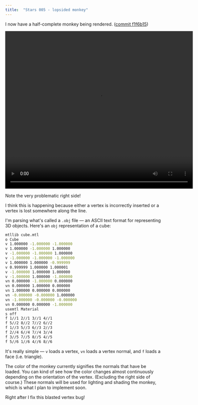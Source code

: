 ```yaml
---
title:  "Stars 005 - lopsided monkey"
---
```


I now have a half-complete monkey being rendered. ([commit f1f6b15](https://gitlab.com/charlesetc/Stars/tree/f1f6b152d09d5601525dd908af3a4e46bf29f659))

<video width="600" height="504" controls> <source src="/videos/stars-7.ogv" type='video/ogg; codecs="theora, vorbis"'> </video>

Note the very problematic right side!

I think this is happening because either a vertex is
incorrectly inserted or a vertex is lost somewhere along the line.

I'm parsing what's called a `.obj` file — an ASCII text format
for representing 3D objects. Here's an `obj` representation of
a cube:
```bash
mtllib cube.mtl
o Cube
v 1.000000 -1.000000 -1.000000
v 1.000000 -1.000000 1.000000
v -1.000000 -1.000000 1.000000
v -1.000000 -1.000000 -1.000000
v 1.000000 1.000000 -0.999999
v 0.999999 1.000000 1.000001
v -1.000000 1.000000 1.000000
v -1.000000 1.000000 -1.000000
vn 0.000000 -1.000000 0.000000
vn 0.000000 1.000000 0.000000
vn 1.000000 0.000000 0.000000
vn -0.000000 -0.000000 1.000000
vn -1.000000 -0.000000 -0.000000
vn 0.000000 0.000000 -1.000000
usemtl Material
s off
f 1//1 2//1 3//1 4//1
f 5//2 8//2 7//2 6//2
f 1//3 5//3 6//3 2//3
f 2//4 6//4 7//4 3//4
f 3//5 7//5 8//5 4//5
f 5//6 1//6 4//6 8//6
```

It's really simple — `v` loads a vertex, `vn` loads a vertex normal, and `f` loads a face (i.e. triangle).

The color of the monkey currently signifies the normals that have be loaded. You can kind of see
how the color changes almost continuously depending on the orientation of the vertex. (Excluding the
right side of course.) These normals will be used for lighting and shading the monkey, which is what
I plan to implement soon.

Right after I fix this blasted vertex bug!
